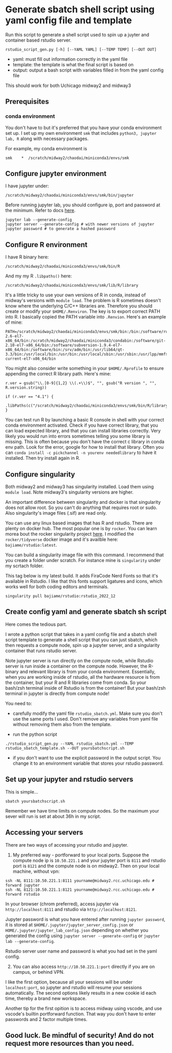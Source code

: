# Generate sbatch shell script using yaml config file and template


Run this script to generate a shell script used to spin up a juyter and container based rstudio server.

```
rstudio_script_gen.py [-h] [--YAML YAML] [--TEMP TEMP] [--OUT OUT]
```
- yaml: must fill out information correctly in the yaml file
- template: the template is what the final script is based on
- output: output a bash script with variables filled in from the yaml config file

This should work for both Uchicago midway2 and midway3


## Prerequisites

### conda environment

You don't have to but it's preferred that you have your conda environment set up. I set up my own environment `smk` that includes `python3, jupyter lab, R` along with necessary packages.

For example, my conda environment is
```
smk    *  /scratch/midway2/chaodai/miniconda3/envs/smk
```

## Configure jupyter environment

I have jupyter under:

```
/scratch/midway2/chaodai/miniconda3/envs/smk/bin/jupyter
```

Before running jupyter lab, you should configure ip, port and password at the minimum. Refer to docs [here](https://jupyter-notebook.readthedocs.io/en/stable/public_server.html).
```
jupyter lab --generate-config
jupyter server --generate-config # with newer versions of jupyter
jupyter password # to generate a hashed password
```


## Configure R environment

I have R binary here:
```
/scratch/midway2/chaodai/miniconda3/envs/smk/bin/R
```

And my my R `.libpaths()` here:
```
/scratch/midway2/chaodai/miniconda3/envs/smk/lib/R/library
```

It's a little tricky to use your own versions of R in conda, instead of midway's versions with `module load`. The problem is R sometimes doesn't know where the underlying C/C++ libraries are. Therefore you should create or modify your `$HOME/.Renviron`. The key is to export correct PATH into R. I basically copied the PATH variable into `.Renvion`. Here's an example of mine:
```
PATH=/scratch/midway2/chaodai/miniconda3/envs/smk/bin:/bin:/software/ruby-2.6-el7-x86_64/bin:/scratch/midway2/chaodai/miniconda3/condabin:/software/git-2.10-el7-x86_64/bin:/software/subversion-1.9.4-el7-x86_64/bin:/software/bin:/srv/adm/bin:/usr/lib64/qt-3.3/bin:/usr/local/bin:/usr/bin:/usr/local/sbin:/usr/sbin:/usr/lpp/mmfs/bin:/home/chaodai/bin:/home/chaodai/.local/bin:/software/slurm-current-el7-x86_64/bin
```

You might also consider write something in your `$HOME/.Rprofile` to ensure appending the correct R library path. Here's mine:
```
r.ver = gsub("\\.[0-9]{1,2} \\(.+\\)$", "", gsub("R version ", "", R.version.string))

if (r.ver == "4.1") {
  .libPaths(c("/scratch/midway2/chaodai/miniconda3/envs/smk/bin/R/library"))
}
```

You can test run R by launching a basic R console in shell with your correct conda environment activated. Check if you have correct library, that you can load expected library, and that you can install libraries correctly. Very likely you would run into errors sometimes telling you some library is missing. This is often because you don't have the correct c library in conda env path. Look for the error, google for how to install that library. Often you can `conda install -c pickchannel -n yourenv neededlibrary` to have it installed. Then try install again in R.

## Configure singularity

Both midway2 and midway3 has singularity installed. Load them using `module load`. Note midway3's singularity versions are higher.

An important difference between singularity and docker is that singularity does not allow root. So you can't do anything that requires root or sudo. Also singularity's image files (.sif) are read only.

You can use any linux based images that has R and rstudio. There are plenty on docker hub. The most popular one is by `rocker`. You can learn morea bout the rocker singularity project [here](https://rocker-project.org/use/singularity.html). I modified the `rocker/tidyverse` docker image and it's availble here: `bajiame/rstudio:latest`. 

You can build a singularity image file with this command. I recommend that you create a folder under scratch. For instance mine is `singularity` under my scrtach folder.

This tag below is my latest build. It adds FiraCode Nerd Fonts so that it's available in Rstudio. I like that this fonts support ligatures and icons, which works well for both coding editors and terminals.

```
singularity pull bajiame/rstudio:rstudio_2022_12
```

## Create config yaml and generate sbatch sh script

Here comes the tedious part.

I wrote a python script that takes in a yaml config file and a sbatch shell script template to generate a shell script that you can just sbatch, which then requests a compute node, spin up a jupyter server, and a singularity container that runs rstudio server.

Note jupyter server is run directly on the compute node, while Rstudio server is run inside a container on the compute node. However, the R-binary and relevant library is from your conda environment. Essentially, when you are working inside of rstudio, all the hardware resource is from the container, but your R and R libraries come from conda. So your bash/zsh terminal inside of Rstudio is from the container! But your bash/zsh terminal in jupyter is directly from compute node!

You need to:

-   carefully modify the yaml file `rstudio_sbatch.yml`. Make sure you don't use the same ports I used. Don't remove any variables from yaml file without removing them also from the template.

-   run the python script 
```
./rstudio_script_gen.py --YAML rstudio_sbatch.yml --TEMP rstudio_sbatch_template.sh --OUT yoursbatchscript.sh
```

-   if you don't want to use the explicit password in the output script. You change it to an environment variable that stores your rstudio password.

## Set up your jupyter and rstudio servers

This is simple...

```
sbatch yoursbatchscript.sh
```

Remember we have time limits on compute nodes. So the maximum your sever will run is set at about 36h in my script.

## Accessing your servers

There are two ways of accessing your rstudio and jupyter. 

1. My preferred way - portforward to your local ports. Suppose the compute node ip is `10.50.221.1` and your jupyter port is `8111` and rstudio port is `8121` and the compute node is on midway2. Then on your local machine, without vpn:

```
ssh -NL 8111:10.50.221.1:8111 yourname@midway2.rcc.uchicago.edu # forward jupyter
ssh -NL 8121:10.50.221.1:8121 yourname@midway2.rcc.uchicago.edu # forward rstudio
```

In your browser (chrom preferred), access jupyter via `http://localhost:8111` and rstudio via `http://localhost:8121`. 

Jupyter password is what you have entered after running `jupyter password`, it is stored at `$HOME/.jupyter/jupyter_server_config.json` or `HOME/.jupyter/jupyter_lab_config.json` depending on whether you generated the config using `jupyter server --generate-config` or `jupyter lab --generate-config`.

Rstudio server user name and password is what you had set in the yaml config.

2. You can also access `http://10.50.221.1:port` directly if you are on campus, or behind VPN.

I like the first option, because all your sessions will be under `localhost:port`, so jupyter and rstudio will resume your sessions automatically. The second options likely results in a new cookie id each time, thereby a brand new workspace.

Another tip for the first opition is to access midway using vscode, and use vscode's builtin portforward function. That way you don't have to enter passwords and 2 factor multiple times.

## Good luck. Be mindful of security! And do not request more resources than you need.

